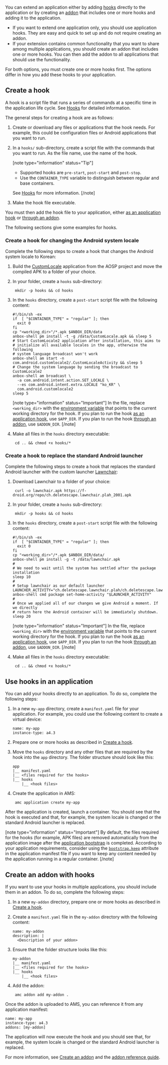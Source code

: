 You can extend an application either by adding [hooks](#application-hooks) directly to the application or by creating an [addon](#addon) that includes one or more hooks and adding it to the application.

* If you want to extend one application only, you should use application hooks. They are easy and quick to set up and do not require creating an addon.
* If your extension contains common functionality that you want to share among multiple applications, you should create an addon that includes one or more hooks. You can then add the addon to all applications that should use the functionality.

For both options, you must create one or more hooks first. The options differ in how you add these hooks to your application.

<a name="create-hook"></a>
## Create a hook

A hook is a script file that runs a series of commands at a specific time in the application life cycle. See [Hooks](https://discourse.ubuntu.com/t/hooks/28555) for detailed information.

The general steps for creating a hook are as follows:

1. Create or download any files or applications that the hook needs. For example, this could be configuration files or Android applications that you want to run.
1. In a `hooks/` sub-directory, create a script file with the commands that you want to run. As the file name, use the name of the hook.

   [note type="information" status="Tip"]

   - Supported hooks are `pre-start`, `post-start` and `post-stop`.
   - Use the `CONTAINER_TYPE` variable to distinguish between regular and base containers.

   See [Hooks](https://discourse.ubuntu.com/t/hooks/28555) for more information.
   [/note]
1. Make the hook file executable.

You must then add the hook file to your application, either [as an application hook](#application-hooks) or [through an addon](#addon).

The following sections give some examples for hooks.

### Create a hook for changing the Android system locale

Complete the following steps to create a hook that changes the Android system locale to Korean:

1. Build the [CustomLocale](https://android.googlesource.com/platform/development/+/master/apps/CustomLocale) application from the AOSP project and move the compiled APK to a folder of your choice.
1. In your folder, create a `hooks` sub-directory:

        mkdir -p hooks && cd hooks
1. In the `hooks` directory, create a `post-start` script file with the following content:

   ```
   #!/bin/sh -ex
   if  [ "$CONTAINER_TYPE" = "regular" ]; then
     exit 0
   fi
   cp "<working_dir>"/*.apk $ANBOX_DIR/data
   anbox-shell pm install -t -g /data/CustomLocale.apk && sleep 5
   # Start CustomLocale2 application after installation, this aims to
   # initialize all available locales in the app, otherwise the following
   # system language broadcast won't work
   anbox-shell am start -n com.android.customlocale2/.CustomLocaleActivity && sleep 5
   # Change the system language by sending the broadcast to CustomLocale2
   anbox-shell am broadcast \
     -a com.android.intent.action.SET_LOCALE \
     --es com.android.intent.extra.LOCALE "ko_KR" \
     com.android.customlocale2
   sleep 5
   ```

   [note type="information" status="Important"]
   In the file, replace `<working_dir>` with the [environment variable](https://discourse.ubuntu.com/t/hooks/28555#env-variables) that points to the current working directory for the hook. If you plan to run the hook [as an application hook](#application-hooks), use `$APP_DIR`. If you plan to run the hook [through an addon](#addon), use `$ADDON_DIR`.
   [/note]
1. Make all files in the `hooks` directory executable:

        cd .. && chmod +x hooks/*

### Create a hook to replace the standard Android launcher

Complete the following steps to create a hook that replaces the standard Android launcher with the custom launcher [Lawnchair](https://lawnchair.app/):

1. Download Lawnchair to a folder of your choice:

        curl -o lawnchair.apk https://f-droid.org/repo/ch.deletescape.lawnchair.plah_2001.apk

1. In your folder, create a `hooks` sub-directory:

        mkdir -p hooks && cd hooks

1. In the `hooks` directory, create a `post-start` script file with the following content:

   ```
   #!/bin/sh -ex
   if  [ "$CONTAINER_TYPE" = "regular" ]; then
     exit 0
   fi
   cp "<working_dir>"/*.apk $ANBOX_DIR/data/
   anbox-shell pm install -g -t /data/lawnchair.apk
   #
   # We need to wait until the system has settled after the package installation
   sleep 10
   #
   # Setup lawnchair as our default launcher
   LAUNCHER_ACTIVITY="ch.deletescape.lawnchair.plah/ch.deletescape.lawnchair.Launcher"
   anbox-shell cmd package set-home-activity "$LAUNCHER_ACTIVITY"
   #
   # Once we applied all of our changes we give Android a moment. If we directly
   # return here the Android container will be immediately shutdown.
   sleep 20
   ```

   [note type="information" status="Important"]
   In the file, replace `<working_dir>` with the [environment variable](https://discourse.ubuntu.com/t/hooks/28555#env-variables) that points to the current working directory for the hook. If you plan to run the hook [as an application hook](#application-hooks), use `$APP_DIR`. If you plan to run the hook [through an addon](#addon), use `$ADDON_DIR`.
   [/note]
1. Make all files in the `hooks` directory executable:

        cd .. && chmod +x hooks/*

<a name="application-hooks"></a>
## Use hooks in an application

You can add your hooks directly to an application. To do so, complete the following steps:

1. In a new `my-app` directory, create a `manifest.yaml` file for your application. For example, you could use the following content to create a virtual device:

   ```
   name: my-app
   instance-type: a4.3
   ```

1. Prepare one or more hooks as described in [Create a hook](#create-hook).

1. Move the `hooks` directory and any other files that are required by the hook into the `app` directory. The folder structure should look like this:

   ```
   app
   |__ manifest.yaml
   |__ <files required for the hooks>
   |__ hooks
       |__ <hook files>
   ```

1. Create the application in AMS:

        amc application create my-app

After the application is created, launch a container. You should see that the hook is executed and that, for example, the system locale is changed or the standard Android launcher is replaced.

[note type="information" status="Important"]
By default, the files required for the hooks (for example, APK files) are removed automatically from the application image after the [application bootstrap](https://anbox-cloud.io/docs/exp/applications#bootstrap) is completed. According to your application requirements, consider using the [`bootstrap.keep`](https://discourse.ubuntu.com/t/application-manifest/24197#bootstrap) attribute in the application manifest file if you want to keep any content needed by the application running in a regular container.
[/note]

<a name="addon"></a>
## Create an addon with hooks

If you want to use your hooks in multiple applications, you should include them in an addon. To do so, complete the following steps:

1. In a new `my-addon` directory, prepare one or more hooks as described in [Create a hook](#create-hook).
1. Create a `manifest.yaml` file in the `my-addon` directory with the following content:

   ```
   name: my-addon
   description: |
     <Description of your addon>
   ```
1. Ensure that the folder structure looks like this:

   ```
   my-addon
   |__ manifest.yaml
   |__ <files required for the hooks>
   |__ hooks
       |__ <hook files>
   ```
1. Add the addon:

        amc addon add my-addon .

Once the addon is uploaded to AMS, you can reference it from any application manifest:

```
name: my-app
instance-type: a4.3
addons: [my-addon]
```

The application will now execute the hook and you should see that, for example, the system locale is changed or the standard Android launcher is replaced.

For more information, see [Create an addon](https://discourse.ubuntu.com/t/creating-an-addon/25284) and the [addon reference guide](https://discourse.ubuntu.com/t/addons/25293).

